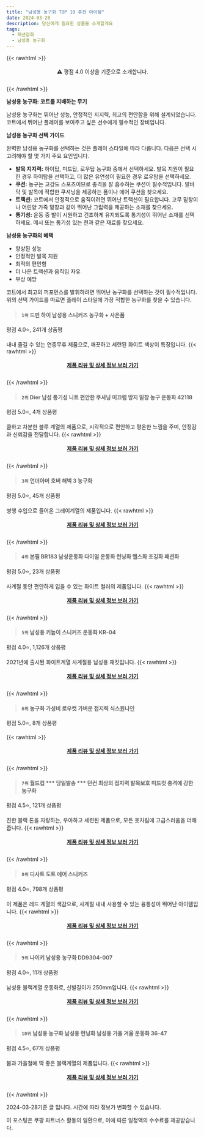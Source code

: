 ```yaml
---
title: "남성용 농구화 TOP 10 추천 아이템"
date: 2024-03-28
description: 당신에게 필요한 상품을 소개할게요
tags:
  - 패션잡화
  - 남성용 농구화
---
```

{{< rawhtml >}}<div class="toc" style="text-align: center; height: 50px; line-height: 2;">  <p>⚠️ 평점 4.0 이상을 기준으로 소개합니다.<br></p></div> {{< /rawhtml >}}

**남성용 농구화: 코트를 지배하는 무기**

남성용 농구화는 뛰어난 성능, 안정적인 지지력, 최고의 편안함을 위해 설계되었습니다. 코트에서 뛰어난 플레이를 보여주고 싶은 선수에게 필수적인 장비입니다.

**남성용 농구화 선택 가이드**

완벽한 남성용 농구화를 선택하는 것은 플레이 스타일에 따라 다릅니다. 다음은 선택 시 고려해야 할 몇 가지 주요 요인입니다.

* **발목 지지력:** 하이탑, 미드탑, 로우탑 농구화 중에서 선택하세요. 발목 지원이 필요한 경우 하이탑을 선택하고, 더 많은 유연성이 필요한 경우 로우탑을 선택하세요.
* **쿠션:** 농구는 고강도 스포츠이므로 충격을 잘 흡수하는 쿠션이 필수적입니다. 발바닥 및 발목에 적합한 쿠셔닝을 제공하는 폼이나 에어 쿠션을 찾으세요.
* **트랙션:** 코트에서 안정적으로 움직이려면 뛰어난 트랙션이 필요합니다. 고무 밑창이나 어린양 가죽 밑창과 같이 뛰어난 그립력을 제공하는 소재를 찾으세요.
* **통기성:** 운동 중 발이 시원하고 건조하게 유지되도록 통기성이 뛰어난 소재를 선택하세요. 메시 또는 통기성 있는 천과 같은 재료를 찾으세요.

**남성용 농구화의 혜택**

* 향상된 성능
* 안정적인 발목 지원
* 최적의 편안함
* 더 나은 트랙션과 움직임 자유
* 부상 예방

코트에서 최고의 퍼포먼스를 발휘하려면 뛰어난 농구화를 선택하는 것이 필수적입니다. 위의 선택 가이드를 따르면 플레이 스타일에 가장 적합한 농구화를 찾을 수 있습니다.


>#### `1위` 드펀 하이 남성용 스니커즈 농구화 + 사은품
평점 4.0⭐, 241개 상품평

내내 즐길 수 있는 연중무휴 제품으로, 깨끗하고 세련된 화이트 색상이 특징입니다.
{{< rawhtml >}}<div class="toc" style="text-align: center; height: 50px; line-height: 2;"><p><b><a href="https://link.coupang.com/re/AFFSDP?lptag=AF5033054&pageKey=7687069637&itemId=20546270084&vendorItemId=85148739102&traceid=V0-153-5fef53c4dd84c2e1&requestid=20240328174232041082896602&token=31850C%7CMIXED">제품 리뷰 및 상세 정보 보러 가기</a></b><br></p> </div>{{< /rawhtml >}}

>#### `2위` Dier 남성 통기성 니트 편안한 쿠셔닝 미끄럼 방지 밑창 농구 운동화 42118
평점 5.0⭐, 4개 상품평

쿨하고 차분한 블루 계열의 제품으로, 시각적으로 편안하고 평온한 느낌을 주며, 안정감과 신뢰감을 전달합니다.
{{< rawhtml >}}<div class="toc" style="text-align: center; height: 50px; line-height: 2;"><p><b><a href="https://link.coupang.com/re/AFFSDP?lptag=AF5033054&pageKey=7970043284&itemId=22070359593&vendorItemId=89117452025&traceid=V0-153-f93d2f59b0944a98&clickBeacon=L76V63SlOjt4hH_lL9UAGWKfEgA06LfIk4LlzzxPdlnj_DVVXCTzHGuawtXGlaXYo5j1kWAc76To_4RfVeVmsM0autHqtmrh17YwtuxKexPEYgfdbvcmQCor_dkTzGFLjUdP7mM22JzQ9ewQoI_4959fGTF1BNrG81mE0wj3HcyQgtPm0v5xmJ1LA1OdOR8sHI2ifaYGDrpX72K7V9mamw5g1yAXhR_TLjSpdzy8cekmBXD10ZW-K6rEsgS5gjXqh-oT-zmuif_ECPmEiKjTptBp8_iG63IhrtXwAERkh-NNruSJE6gXu4yUydpV58qW8KnfITyH5InslZLvS8nTILFc8tYnxTooEvZgwy9ezIA7eDjliCw9blxcinzWtP3Gy_HyaL9zB29Hr1cIrfxUY9IPpRvWXzu1Egt0SAgzlD23FQ7f6Q7p2weydzDiZU_qZ7luBkcpeGk2G5AUtPtwcbMs1Mh38Uvm-MoGxxR9udLEwMSNZEDWDt_G0xc2iP6hMNV4gz2lXV_oNX3WdXZ0vLt2IrZyD6LRS2OYRE6t9z1abARX6ONQB6ZwnW8j9vAPxOLp0WMOgReMefSi1cjSdFhsk1H3cj3AkmK_72AyNDUqCM6QASCoGsv9ZTIhjpTGVzFNKprpypyrF22-4KBWObRqT0l2MZyrJ7vDH0wszSIxJTibLI46B9VSOLxQrZA47_y9y-SMRP5lTF0zV5-MXoGD1_2ZLizRun4IpSlaCVyLH4Gy2UdFzQ_Z5AAN0qFxhwaOxZJQ1jAn52Uo0vyPB1oxPuMxugnjQXGz4zAAqeG_71D4UQAr7Tx_7mpoXbJZsDL4nNtX0OmF6BXliOtzWG_cQkEe2XlT74TOLetc1Y8MfhWaLbhPbusnDMKA7s_hiTNrcZMOBVYvN4ve1aY3LABiJ1KLNmd8KXB9M7DlsRhFd1WwubdZjw96Iu3E8Xw%3D&requestid=20240328174232041082896602&token=31850C%7CMIXED">제품 리뷰 및 상세 정보 보러 가기</a></b><br></p> </div>{{< /rawhtml >}}

>#### `3위` 언더아머 호버 해벅 3 농구화
평점 5.0⭐, 45개 상품평

병행 수입으로 들어온 그레이계열의 제품입니다.
{{< rawhtml >}}<div class="toc" style="text-align: center; height: 50px; line-height: 2;"><p><b><a href="https://link.coupang.com/re/AFFSDP?lptag=AF5033054&pageKey=6726310211&itemId=15658129606&vendorItemId=82873973796&traceid=V0-153-a7a905703023631d&requestid=20240328174232041082896602&token=31850C%7CMIXED">제품 리뷰 및 상세 정보 보러 가기</a></b><br></p> </div>{{< /rawhtml >}}

>#### `4위` 본필 BR183 남성운동화 다이얼 운동화 런닝화 헬스화 조깅화 패션화
평점 5.0⭐, 23개 상품평

사계절 동안 편안하게 입을 수 있는 화이트 컬러의 제품입니다.
{{< rawhtml >}}<div class="toc" style="text-align: center; height: 50px; line-height: 2;"><p><b><a href="https://link.coupang.com/re/AFFSDP?lptag=AF5033054&pageKey=7816587719&itemId=21217265342&vendorItemId=88278269785&traceid=V0-153-d76b337e5bf3dc4c&clickBeacon=Eyr3GhOqmIYYnGH4ExX1cnoK1nFD3c7veuzaUP5lH7TCxNcAUYCU9dvHSrPmRwuORYtEI5TsH3SKv2NjD3druZUizlO8ImayHr05Az9QjE0B92swYkAW6ezp3xOQXX3c34i2EYVqCwBcmJAPSHcwOrRnNFvSQwjqQBegSiJXQnnCIkq_WjJLoFgdqS52jCWfgiqCybBY5XgXfuLbTxmSucxFBowvj6Zij8JzTsPfLrDkPT6aykVuBHnbr2rfXFaCy7qUiTW4lsAsL0mnc3F7-D2vSH8Plf9R-_htzzwIfKI4GNvgKrtv0R_WiupbS-RROyc86I-dA7l9gbv6rhtdJMsjMFgIF7vokBMZ6VaImtCjJ60C1FwVJI0CsYY8R7hrwhow_QALFPEph0Dj-BEW3gfckuOGdrZizS4pLw1IARWy1f9EJ1bkuy4F2hrSXgVXuKZEOzwDGPVrGhDCokc1nARTAffTQyIgxVpfkc_ntSHcpF1ZNhz9dfE9Jln7GzYcvcBSP_UIaesWRZO-bz7zO_KnbS35j-mIxUi7jaCpN1lyAeK9jRQny0OSOXznrQXMUeqQJKiCOxGBDCsznh8rRdxpX5e2OsvWm0mMaoPQu1zgR8v1bVz6QpPguk9x5-PRa3pt1gnUCIMDBA-CKMmF1DSJTkUBSHBzpMuLEcvbZy3yvd8fQn7whirRhkVvcyB8GgfQwm7CXdnKt14b3MtxmlZ5B5MEtVBWd70cElwbaTxNGLAkomBXaw_GqerI1I_U3cL-NE92khHTK2CkWNf5bryzuYFYjKNp_30BcBPXTBWnlfLL-ubW9xB-c5jgG51VyPLqnAMh8Tr2PZ1WCsz9tFyrnvMgBh6LVAAizSAdfCUvYOQQPBtiVjab_y75h8G5AV1c41oa9wgVPlx1-sbgHTi8XshS94pW-0oxroJDI9a4oGMJMgtM3A6h&requestid=20240328174232041082896602&token=31850C%7CMIXED">제품 리뷰 및 상세 정보 보러 가기</a></b><br></p> </div>{{< /rawhtml >}}

>#### `5위` 남성용 키높이 스니커즈 운동화 KR-04
평점 4.0⭐, 1,126개 상품평

2021년에 출시된 화이트계열 사계절용 남성용 재킷입니다.
{{< rawhtml >}}<div class="toc" style="text-align: center; height: 50px; line-height: 2;"><p><b><a href="https://link.coupang.com/re/AFFSDP?lptag=AF5033054&pageKey=6070779435&itemId=11207608199&vendorItemId=78485195392&traceid=V0-153-ff3a62931ffa2f61&requestid=20240328174232041082896602&token=31850C%7CMIXED">제품 리뷰 및 상세 정보 보러 가기</a></b><br></p> </div>{{< /rawhtml >}}

>#### `6위` 농구화 가성비 로우컷 가벼운 접지력 식스원나인
평점 5.0⭐, 8개 상품평


{{< rawhtml >}}<div class="toc" style="text-align: center; height: 50px; line-height: 2;"><p><b><a href="https://link.coupang.com/re/AFFSDP?lptag=AF5033054&pageKey=7174584024&itemId=18082475077&vendorItemId=85235321909&traceid=V0-153-ab5739262836253f&clickBeacon=Aci8A9AtRCMn3xcvAUyJZc7l9hq7r0Ab1CDekQR7mBtigJnpHprZcCPlFTCy0-tQq0Mt87cxUy5tukQJTQgyrMHIyZ_W6MEu4-5ZRx6VeBon9Wfcntj3M7e-Pq_T2ByaI7ly8KqexrBb6BQOPMNt6NeGxBUsSMuwHdVBzc7ur3Gui0Egw9pW8Aqed1UNJKMcYpInZtmggpCRzmGVyMnXjst3L0xu86ND-jbIT8FDxSgZRQvF3sz7QSuuzYvIirYsuI5j4jedjpwh-_UlGvI_yJMTllIqsPHqOTU2kn3UivXZAMdip9V6hTir6pB3gCPKmfojyrMHwRPUKrF2M1VhV_V7FzQG5V9787Y_eslGPA1A8NzNxpE3oSoNPm2N9dPJBwLfhYqQj4dzPgJxv5ztwOML3_eSMKRg4U_OD4Ztb3W_oROMeZnunv5nm7Rln2yb66hBi3ZXTQ8pWViYm9C3xaIQxpoV80SHnMkA_pkUzN9SZxVp0H03UjLkpZ_SA62M6Hft6Yb9-ZkaMHHRD1wLELW_ls8KwKyuO1uKy9z1tau8UabCXi-M17rJlYsgdy6JXzZbwLQ91btz95rJ0Qj7jFNGwuPArYuKy-PpbV9JwT9Y0MXufTuavQYseNywC8DoR3jB-91z1lvYjlmDZvxwK5NoAK0_by8jDDfF_XMR2Iz0vCI7fsUgydV-r2hX0Ucq6WbxwflrIxZMPyRH0W6EiU5YWwr7BCdMCAX2R-8Q9iaxiFQ3HLMpFO-i6O-9IHcARmz_Zfl22Y20b1HwZoey2TlYNh4afkkGYLrv67rAxDJMXHatC5IbCz-DGpfUTDGqTfLqAq00RmueJM4Gv3oPwPn_Ybi7dokLL3JxpqkWFsoDOS6ggRyL-F36Z0VXDHBrrClzFd7pLM_bZ7oNiJNhvBtehFPkH7i19-8Cr2LBlsvGaZpDerSZu2ekqf4%3D&requestid=20240328174232041082896602&token=31850C%7CMIXED">제품 리뷰 및 상세 정보 보러 가기</a></b><br></p> </div>{{< /rawhtml >}}

>#### `7위` 월드컵  *** 당일발송 *** 던컨 최상의 접지력 발목보호 미드컷 충격에 강한 농구화
평점 4.5⭐, 121개 상품평

진한 블랙 톤을 자랑하는, 우아하고 세련된 제품으로, 모든 옷차림에 고급스러움을 더해줍니다.
{{< rawhtml >}}<div class="toc" style="text-align: center; height: 50px; line-height: 2;"><p><b><a href="https://link.coupang.com/re/AFFSDP?lptag=AF5033054&pageKey=6136713787&itemId=11740782066&vendorItemId=79014695151&traceid=V0-153-0f1853818f78b06b&requestid=20240328174232041082896602&token=31850C%7CMIXED">제품 리뷰 및 상세 정보 보러 가기</a></b><br></p> </div>{{< /rawhtml >}}

>#### `8위` 디사트 도트 에어 스니커즈
평점 4.0⭐, 798개 상품평

이 제품은 레드 계열의 색감으로, 사계절 내내 사용할 수 있는 융통성이 뛰어난 아이템입니다.
{{< rawhtml >}}<div class="toc" style="text-align: center; height: 50px; line-height: 2;"><p><b><a href="https://link.coupang.com/re/AFFSDP?lptag=AF5033054&pageKey=6835328378&itemId=16238149520&vendorItemId=85847738409&traceid=V0-153-3b2f8f30b11752ea&clickBeacon=fZHZ53nN4WMLB16kfe8CedSSmf7KUBGNQQi6Gq5TyvrGK3_qRS09UHEPEs_JrKjnifmsks2EY55d9K6vujH5wNW2xvs_nwa5TswABL6VakNmSob7CPu4aHrLdPZQ4K5rrkPxny1_tMfmr6HFZX-Xc5Ogkj2WeNqqLakgKZ9pgIuuKy4NjvjQ_vorBilVVTbNSkAT496olqJ8RmOgZWq9T_aAj1UfKf-kUxCzReh3C94Ej0b5y_YuWRMhaTCbzeLJXtFVySdHXxuj5rqPPD2lUsf19gW5mK5UzwPNfM9v8p7BglBTrPJ22ZLgpS01PJkZQ-hqhLJs1AdIsIugPqPvSsAFDmCPdWbjg6b0bbqYt6Or7kGur6B_Gh3EYoTNGRzt2YxA-qoZDeQRmnMeHc-YQRrBEtxsRq2M89cYtUNpPdF85P456o9Ooe0w99GPykl6K8s0RjmMiSxEDlKWwtZO0cm4gzN5owXeQ7Im-IpEJraviakj3Qm3juaIPArYT4s1iH5qJQlG-eJb_hKn8btJ1IG5ICQBeL-kxvqi3VpT2pnzUmDl4sDLXKxJJpjJVnfnxbvAWu_5OMZPvB8UyJjbV2-OPe0aHv7nbRvR74shPxUfk91f9UM-W5pw-ml05dgeOeRG3wiDTiQYdoAEca20XyWyoltroqfUIX66xo_hpDi-pqq3c_L5L10KgPq46kaPDydYBBc02aX7LZXLYhnmOlTyN2pOqeNeVIYu_X4sLMdnZus1aEBVRd7Z-8_OjHXqqAojNjXLtxG5aqmsFZyJg9dmFWIZVzDCxeKcJgpUIc8wAotgFSTtiDf3ijaNvzaq5sxSPCUSYUpfKt6RBoYKfardwbpjGcLFOcftPhmz8FliHKxpACJRQvzBgOt2bMRIR5J53HGDqMFls0kE1YLel_2CQ0CIAVAqYweV__sSrLt5MzL2rBMOLZ-CEfQq&requestid=20240328174232041082896602&token=31850C%7CMIXED">제품 리뷰 및 상세 정보 보러 가기</a></b><br></p> </div>{{< /rawhtml >}}

>#### `9위` 나이키 남성용 농구화 DD9304-007
평점 4.0⭐, 11개 상품평

남성용 블랙계열 운동화로, 신발길이가 250mm입니다.
{{< rawhtml >}}<div class="toc" style="text-align: center; height: 50px; line-height: 2;"><p><b><a href="https://link.coupang.com/re/AFFSDP?lptag=AF5033054&pageKey=7485742290&itemId=19564446086&vendorItemId=86672347493&traceid=V0-153-9c8b6c4d5bf74ae1&requestid=20240328174232041082896602&token=31850C%7CMIXED">제품 리뷰 및 상세 정보 보러 가기</a></b><br></p> </div>{{< /rawhtml >}}

>#### `10위` 남성용 농구화 남성용 런닝화 남성용 가을 겨울 운동화 36-47
평점 4.5⭐, 67개 상품평

봄과 가을철에 딱 좋은 블랙계열의 제품입니다.
{{< rawhtml >}}<div class="toc" style="text-align: center; height: 50px; line-height: 2;"><p><b><a href="https://link.coupang.com/re/AFFSDP?lptag=AF5033054&pageKey=6718022017&itemId=15618042092&vendorItemId=87009276535&traceid=V0-153-224179dd7d10742c&requestid=20240328174232041082896602&token=31850C%7CMIXED">제품 리뷰 및 상세 정보 보러 가기</a></b><br></p> </div>{{< /rawhtml >}}


2024-03-28기준 글 입니다.
시간에 따라 정보가 변화할 수 있습니다.

이 포스팅은 쿠팡 파트너스 활동의 일환으로, 이에 따른 일정액의 수수료를 제공받습니다.
